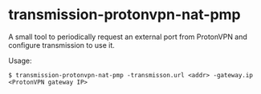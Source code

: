 # transmission-protonvpn-nat-pmp

A small tool to periodically request an external port from ProtonVPN and configure transmission to use it.

Usage:

```
$ transmission-protonvpn-nat-pmp -transmisson.url <addr> -gateway.ip <ProtonVPN gateway IP>
```
